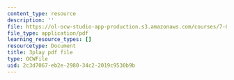 ```yaml
---
content_type: resource
description: ''
file: https://ol-ocw-studio-app-production.s3.amazonaws.com/courses/7-01sc-fundamentals-of-biology-fall-2011/2c3d7067eb2e298034c22019c9530b9b_uBRdfsz_YB4.pdf
file_type: application/pdf
learning_resource_types: []
resourcetype: Document
title: 3play pdf file
type: OCWFile
uid: 2c3d7067-eb2e-2980-34c2-2019c9530b9b
---
```

